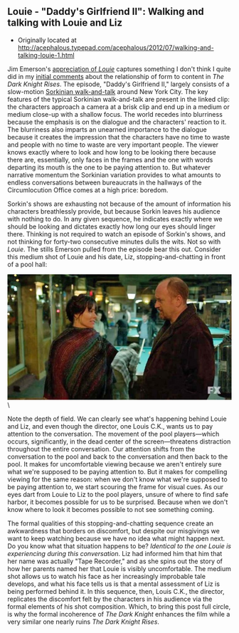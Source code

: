 ## Louie - "Daddy's Girlfriend II": Walking and talking with Louie and Liz

 * Originally located at http://acephalous.typepad.com/acephalous/2012/07/walking-and-talking-louie-1.html

Jim Emerson's [appreciation of ](http://blogs.suntimes.com/scanners/2012/07/louis_funny_is_gravy.html)*[Louie](http://blogs.suntimes.com/scanners/2012/07/louis_funny_is_gravy.html)* captures something I don't think I quite did in my [initial comments](http://www.lawyersgunsmoneyblog.com/2012/07/initial-verdict-on-the-dark-knight-rises) about the relationship of form to content in *The Dark Knight Rises*. The episode, "Daddy's Girlfriend II," largely consists of a slow-motion [Sorkinian walk-and-talk](http://www.youtube.com/watch?v=VwJoUCiyQUk) around New York City. The key features of the typical Sorkinian walk-and-talk are present in the linked clip: the characters approach a camera at a brisk clip and end up in a medium or medium close-up with a shallow focus. The world recedes into blurriness because the emphasis is on the dialogue and the characters' reaction to it. The blurriness also imparts an unearned importance to the dialogue because it creates the impression that the characters have no time to waste and people with no time to waste are very important people. The viewer knows exactly where to look and how long to be looking there because there are, essentially, only faces in the frames and the one with words departing its mouth is the one to be paying attention to. But whatever narrative momentum the Sorkinian variation provides to what amounts to endless conversations between bureaucrats in the hallways of the Circumlocution Office comes at a high price: boredom.

Sorkin's shows are exhausting not because of the amount of information his characters breathlessly provide, but because Sorkin leaves his audience with nothing to do. In any given sequence, he indicates exactly where we should be looking and dictates exactly how long our eyes should linger there. Thinking is not required to watch an episode of Sorkin's shows, and not thinking for forty-two consecutive minutes dulls the wits. Not so with *Louie*. The stills Emerson pulled from the episode bear this out. Consider this medium shot of Louie and his date, Liz, stopping-and-chatting in front of a pool hall:

![6a00d8341c2df453ef016768f67521970b](../../images/tv/louie-daddys-girlfriend-ii/6a00d8341c2df453ef016768f67521970b.jpg)\ 

Note the depth of field. We can clearly see what's happening behind Louie and Liz, and even though the director, one Louis C.K., wants us to pay attention to the conversation. The movement of the pool players—which occurs, significantly, in the dead center of the screen—threatens distraction throughout the entire conversation. Our attention shifts from the conversation to the pool and back to the conversation and then back to the pool. It makes for uncomfortable viewing because we aren't entirely sure what we're supposed to be paying attention to. But it makes for compelling viewing for the same reason: when we don't know what we're supposed to be paying attention to, we start scouring the frame for visual cues. As our eyes dart from Louie to Liz to the pool players, unsure of where to find safe harbor, it becomes possible for us to be surprised. Because when we don't know where to look it becomes possible to not see something coming.

The formal qualities of this stopping-and-chatting sequence create an awkwardness that borders on discomfort, but despite our misgivings we want to keep watching because we have no idea what might happen next. Do you know what that situation happens to be? *Identical to the one Louie is experiencing during this conversation*. Liz had informed him that him that her name was actually "Tape Recorder," and as she spins out the story of how her parents named her that Louie is visibly uncomfortable. The medium shot allows us to watch his face as her increasingly improbable tale develops, and what his face tells us is that a mental assessment of Liz is being performed behind it.
In this sequence, then, Louis C.K., the director, replicates the discomfort felt by the characters in his audience via the formal elements of his shot composition. Which, to bring this post full circle, is why the formal incoherence of *The Dark Knight* enhances the film while a very similar one nearly ruins *The Dark Knight Rises*.
